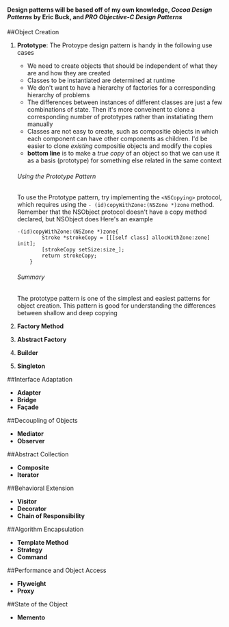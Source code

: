 #### Design patterns will be based off of my own knowledge, ___Cocoa Design Patterns___ by Eric Buck, and ___PRO Objective-C Design Patterns___

##Object Creation

1. **Prototype**: The Protoype design pattern is handy in the following use cases
	* We need to create objects that should be independent of what they are and how they are created
	* Classes to be instantiated are determined at runtime
	* We don't want to have a hierarchy of factories for a corresponding hierarchy of problems
    * The differences between instances of different classes are just a few combinations of state. Then it's more conveinent to clone a corresponding number of prototypes rather than instatiating them manually
    * Classes are not easy to create, such as compositie objects in which each component can have other components as children. I'd be easier to clone _existing_ compositie objects and modify the copies
    * **bottom line** is to make a _true copy_ of an object so that we can use it as a basis (prototype) for something else related in the same context
    
    ###### Using the Prototype Pattern
    To use the Prototype pattern, try implementing the `<NSCopying>` protocol, which requires using the `- (id)copyWithZone:(NSZone *)zone` method. Remember that the NSObject protocol doesn't have a copy method declared, but NSObject does Here's an example
    ``` 
    -(id)copyWithZone:(NSZone *)zone{
    		Stroke *strokeCopy = [[[self class] allocWithZone:zone] init];
            [strokeCopy setSize:size_];
    		return strokeCopy;
        }
    ```
    ###### Summary
    The prototype pattern is one of the simplest and easiest patterns for object creation. This pattern is good for understanding the differences between shallow and deep copying
    
2. **Factory Method**
3. **Abstract Factory**
4. **Builder**
5. **Singleton**

##Interface Adaptation
- **Adapter**
- **Bridge**
- **Façade**

##Decoupling of Objects
- **Mediator**
- **Observer**

##Abstract Collection
- **Composite**
- **Iterator**

##Behavioral Extension
- **Visitor**
- **Decorator**
- **Chain of Responsibility**

##Algorithm Encapsulation
- **Template Method**
- **Strategy**
- **Command**

##Performance and Object Access
- **Flyweight**
- **Proxy**

##State of the Object
- **Memento**

